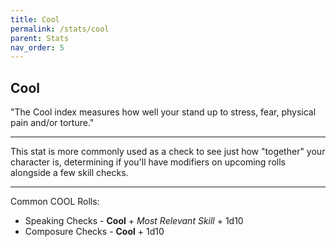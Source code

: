 ```yaml
---
title: Cool
permalink: /stats/cool
parent: Stats
nav_order: 5
---
```


## Cool

"The Cool index measures how well your stand up to stress, fear, physical 
pain and/or torture."

---

This stat is more commonly used as a check to see just how "together" your
character is, determining if you'll have modifiers on upcoming rolls alongside 
a few skill checks.

---

Common COOL Rolls:
* Speaking Checks - **Cool** + *Most Relevant Skill* + 1d10
* Composure Checks - **Cool** + 1d10
